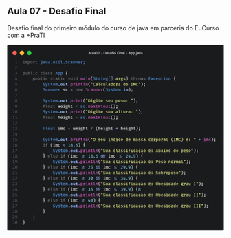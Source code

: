 ## Aula 07 - Desafio Final

Desafio final do primeiro módulo do curso de java em parceria do EuCurso com a +PraTI

<img src=/Assets/Module01/img/Aula07-DesafioFinal.png>
